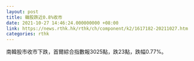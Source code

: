 ```yaml
---
layout: post
title: 韓股跌近0.8%收市
date: 2021-10-27 14:46:24.000000000 +08:00
link: https://news.rthk.hk/rthk/ch/component/k2/1617182-20211027.htm
categories: rthk
---
```


南韓股市收市下跌，首爾綜合指數報3025點，跌23點，跌幅0.77%。
